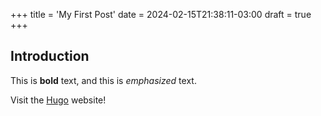 +++
title = 'My First Post'
date = 2024-02-15T21:38:11-03:00
draft = true
+++

## Introduction

This is **bold** text, and this is _emphasized_ text.

Visit the [Hugo](https://gohugo.io) website!
